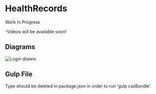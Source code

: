 # HealthRecords

Work In Progress

-Videos will be available soon!

## Diagrams

![Login drawio](https://user-images.githubusercontent.com/70611110/148664506-9519e9a0-a256-4761-8b96-8636023ff450.png)


## Gulp File

Type should be deleted in package.json in order to run 'gulp cssBundle'.